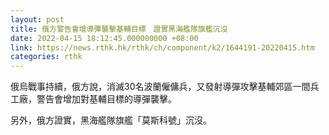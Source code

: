 ```yaml
---
layout: post
title: 俄方警告會增導彈襲擊基輔目標　證實黑海艦隊旗艦沉沒
date: 2022-04-15 18:12:45.000000000 +08:00
link: https://news.rthk.hk/rthk/ch/component/k2/1644191-20220415.htm
categories: rthk
---
```


俄烏戰事持續，俄方說，消滅30名波蘭僱傭兵，又發射導彈攻擊基輔郊區一間兵工廠，警告會增加對基輔目標的導彈襲擊。

另外，俄方證實，黑海艦隊旗艦「莫斯科號」沉沒。
